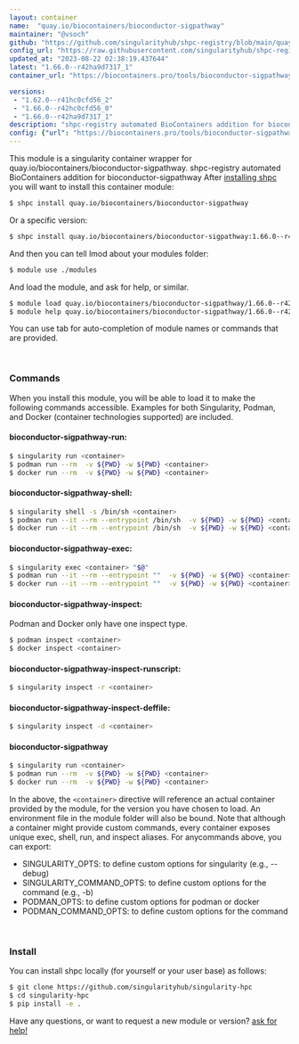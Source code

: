 ```yaml
---
layout: container
name:  "quay.io/biocontainers/bioconductor-sigpathway"
maintainer: "@vsoch"
github: "https://github.com/singularityhub/shpc-registry/blob/main/quay.io/biocontainers/bioconductor-sigpathway/container.yaml"
config_url: "https://raw.githubusercontent.com/singularityhub/shpc-registry/main/quay.io/biocontainers/bioconductor-sigpathway/container.yaml"
updated_at: "2023-08-22 02:38:19.437644"
latest: "1.66.0--r42ha9d7317_1"
container_url: "https://biocontainers.pro/tools/bioconductor-sigpathway"

versions:
 - "1.62.0--r41hc0cfd56_2"
 - "1.66.0--r42hc0cfd56_0"
 - "1.66.0--r42ha9d7317_1"
description: "shpc-registry automated BioContainers addition for bioconductor-sigpathway"
config: {"url": "https://biocontainers.pro/tools/bioconductor-sigpathway", "maintainer": "@vsoch", "description": "shpc-registry automated BioContainers addition for bioconductor-sigpathway", "latest": {"1.66.0--r42ha9d7317_1": "sha256:5d622f99a133b4cff4de6f2d4962852e8c8975d6dbae2208f884564004714463"}, "tags": {"1.62.0--r41hc0cfd56_2": "sha256:6c2307b8a8c449027f5cfa81adde84b1efa353c408327f19439f562c091e2b33", "1.66.0--r42hc0cfd56_0": "sha256:d094d2f17564163e02c20a0e8f5bce7ed893029f3b48c742bfa7be77b941f977", "1.66.0--r42ha9d7317_1": "sha256:5d622f99a133b4cff4de6f2d4962852e8c8975d6dbae2208f884564004714463"}, "docker": "quay.io/biocontainers/bioconductor-sigpathway"}
---
```


This module is a singularity container wrapper for quay.io/biocontainers/bioconductor-sigpathway.
shpc-registry automated BioContainers addition for bioconductor-sigpathway
After [installing shpc](#install) you will want to install this container module:


```bash
$ shpc install quay.io/biocontainers/bioconductor-sigpathway
```

Or a specific version:

```bash
$ shpc install quay.io/biocontainers/bioconductor-sigpathway:1.66.0--r42ha9d7317_1
```

And then you can tell lmod about your modules folder:

```bash
$ module use ./modules
```

And load the module, and ask for help, or similar.

```bash
$ module load quay.io/biocontainers/bioconductor-sigpathway/1.66.0--r42ha9d7317_1
$ module help quay.io/biocontainers/bioconductor-sigpathway/1.66.0--r42ha9d7317_1
```

You can use tab for auto-completion of module names or commands that are provided.

<br>

### Commands

When you install this module, you will be able to load it to make the following commands accessible.
Examples for both Singularity, Podman, and Docker (container technologies supported) are included.

#### bioconductor-sigpathway-run:

```bash
$ singularity run <container>
$ podman run --rm  -v ${PWD} -w ${PWD} <container>
$ docker run --rm  -v ${PWD} -w ${PWD} <container>
```

#### bioconductor-sigpathway-shell:

```bash
$ singularity shell -s /bin/sh <container>
$ podman run --it --rm --entrypoint /bin/sh  -v ${PWD} -w ${PWD} <container>
$ docker run --it --rm --entrypoint /bin/sh  -v ${PWD} -w ${PWD} <container>
```

#### bioconductor-sigpathway-exec:

```bash
$ singularity exec <container> "$@"
$ podman run --it --rm --entrypoint ""  -v ${PWD} -w ${PWD} <container> "$@"
$ docker run --it --rm --entrypoint ""  -v ${PWD} -w ${PWD} <container> "$@"
```

#### bioconductor-sigpathway-inspect:

Podman and Docker only have one inspect type.

```bash
$ podman inspect <container>
$ docker inspect <container>
```

#### bioconductor-sigpathway-inspect-runscript:

```bash
$ singularity inspect -r <container>
```

#### bioconductor-sigpathway-inspect-deffile:

```bash
$ singularity inspect -d <container>
```



#### bioconductor-sigpathway

```bash
$ singularity run <container>
$ podman run --rm  -v ${PWD} -w ${PWD} <container>
$ docker run --rm  -v ${PWD} -w ${PWD} <container>
```


In the above, the `<container>` directive will reference an actual container provided
by the module, for the version you have chosen to load. An environment file in the
module folder will also be bound. Note that although a container
might provide custom commands, every container exposes unique exec, shell, run, and
inspect aliases. For anycommands above, you can export:

 - SINGULARITY_OPTS: to define custom options for singularity (e.g., --debug)
 - SINGULARITY_COMMAND_OPTS: to define custom options for the command (e.g., -b)
 - PODMAN_OPTS: to define custom options for podman or docker
 - PODMAN_COMMAND_OPTS: to define custom options for the command

<br>

### Install

You can install shpc locally (for yourself or your user base) as follows:

```bash
$ git clone https://github.com/singularityhub/singularity-hpc
$ cd singularity-hpc
$ pip install -e .
```

Have any questions, or want to request a new module or version? [ask for help!](https://github.com/singularityhub/singularity-hpc/issues)